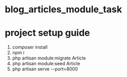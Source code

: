 # blog_articles_module_task

# project setup guide

1) composer install
2) npm i
3) php artisan module:migrate Article  
4) php artisan module:seed Article
5) php artisan serve --port=8000
